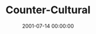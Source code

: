 ---
layout: series
series: "Counter-Cultural"
permalink: "/counter-cultural/"
title: Counter-Cultural
date: 2001-07-14 00:00:00
endDate: 2001-09-01 00:00:00
description: "Jesus turned our established cultural wisdom upside down. Let's dig into His counter-cultural words. "
src: "http://s3.amazonaws.com/crossroads-media/images/legacy/content/"
---